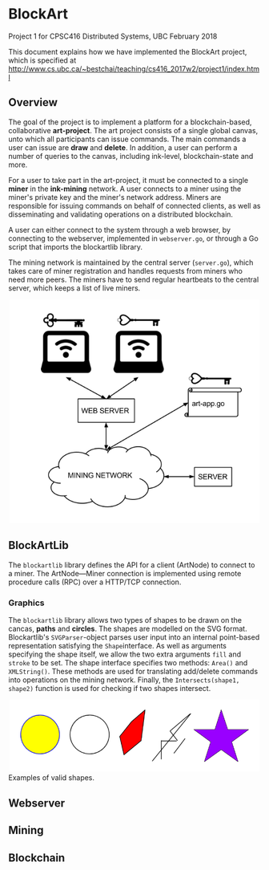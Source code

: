 # BlockArt
Project 1 for CPSC416 Distributed Systems, UBC February 2018

This document explains how we have implemented the BlockArt project, which is specified at http://www.cs.ubc.ca/~bestchai/teaching/cs416_2017w2/project1/index.html

## Overview

The goal of the project is to implement a platform for a blockchain-based, collaborative __art-project__.
The art project consists of a single global canvas, unto which all participants can issue commands.
The main commands a user can issue are __draw__ and __delete__. In addition, a user 
can perform a number of queries to the canvas, including ink-level, blockchain-state and more. 

For a user to take part in the art-project, it must be connected to a single __miner__ in the 
__ink-mining__ network. A user connects to a miner using the miner's private key and the miner's network address. 
Miners are responsible for issuing commands on behalf of connected clients, as well as disseminating and validating
operations on a distributed blockchain. 

A user can either connect to the system through a web browser, by connecting to the webserver, implemented in ```webserver.go```, or through a Go script that imports the blockartlib library.

The mining network is maintained by the central server (```server.go```), which takes care of miner registration and handles requests from miners who need more peers. The miners have to send regular heartbeats to the central server, which keeps a list of live miners. 

<div style="text-align:center"><img src="html/img/Network.png" width="500"/></div>

## BlockArtLib

The ```blockartlib``` library defines the API for a client (ArtNode) to connect to a miner. 
The ArtNode&mdash;Miner connection is implemented using remote procedure calls (RPC) over a HTTP/TCP connection.


### Graphics
The ```blockartlib``` library allows two types of shapes to be drawn on the cancas, __paths__ and __circles__. 
The shapes are modelled on the SVG format. Blockartlib's ```SVGParser```-object parses user input into an internal point-based representation satisfying the ```Shape```interface. As well as arguments specifying the shape itself, we allow the two extra arguments ```fill``` and ```stroke``` to be set. The shape interface specifies two methods: ```Area()``` and ```XMLString()```. These methods are used for translating add/delete commands into operations on the mining network. Finally, the ```Intersects(shape1, shape2)``` function is used for checking if two shapes intersect. 

<div style="text-align:center"><img src="html/img/Shapes.png" width="500"/></div>
Examples of valid shapes.

## Webserver


## Mining


## Blockchain
